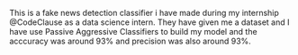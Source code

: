 This is a fake news detection classifier i have made during my internship @CodeClause as a data science intern.
They have given me a dataset and I have use Passive Aggressive Classifiers to build my model and the acccuracy was around 93% and precision was also around 93%.
